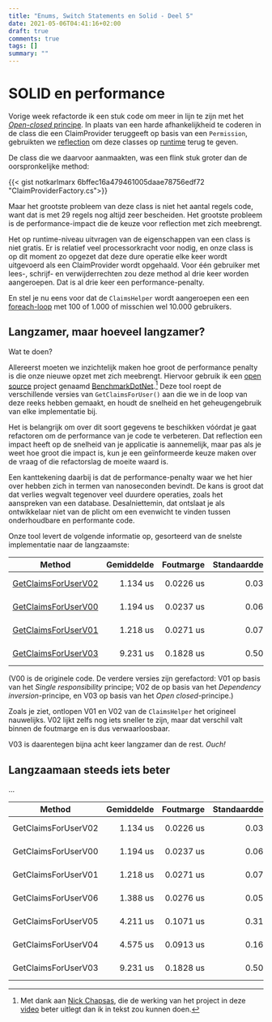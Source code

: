 ```yaml
---
title: "Enums, Switch Statements en Solid - Deel 5"
date: 2021-05-06T04:41:16+02:00
draft: true
comments: true
tags: []
summary: ""
---
```


# SOLID en performance


Vorige week refactorde ik een stuk code om meer in lijn te zijn met het [*Open-closed* principe](https://en.wikipedia.org/wiki/Open%E2%80%93closed_principle). In plaats van een harde afhankelijkheid te coderen in de class die een ClaimProvider teruggeeft op basis van een `Permission`, gebruikten we [reflection](https://docs.microsoft.com/en-us/dotnet/csharp/programming-guide/concepts/reflection) om deze classes op [runtime](https://en.wikipedia.org/wiki/Runtime_(program_lifecycle_phase)) terug te geven.


De class die we daarvoor aanmaakten, was een flink stuk groter dan de oorspronkelijke method:


{{< gist notkarlmarx 6bffec16a479461005daae78756edf72 "ClaimProviderFactory.cs">}}


Maar het grootste probleem van deze class is niet het aantal regels code, want dat is met 29 regels nog altijd zeer bescheiden. Het grootste probleem is de performance-impact die de keuze voor reflection met zich meebrengt. 


Het op runtime-niveau uitvragen van de eigenschappen van een class is niet gratis. Er is relatief veel processorkracht voor nodig, en onze class is op dit moment zo opgezet dat deze dure operatie elke keer wordt uitgevoerd als een ClaimProvider wordt opgehaald. Voor één gebruiker met lees-, schrijf- en verwijderrechten zou deze method al drie keer worden aangeroepen. Dat is al drie keer een performance-penalty. 


En stel je nu eens voor dat de `ClaimsHelper` wordt aangeroepen een een [foreach-loop](https://docs.microsoft.com/en-us/dotnet/csharp/language-reference/keywords/foreach-in) met 100 of 1.000 of misschien wel 10.000 gebruikers.


## Langzamer, maar hoeveel langzamer?


Wat te doen? 


Allereerst moeten we inzichtelijk maken hoe groot de performance penalty is die onze nieuwe opzet met zich meebrengt. Hiervoor gebruik ik een [open source](https://en.wikipedia.org/wiki/Open-source_model) project genaamd [BenchmarkDotNet](https://github.com/dotnet/BenchmarkDotNet).[^1] Deze tool roept de verschillende versies van `GetClaimsForUser()` aan die we in de loop van deze reeks hebben gemaakt, en houdt de snelheid en het geheugengebruik van elke implementatie bij.


Het is belangrijk om over dit soort gegevens te beschikken vóórdat je gaat refactoren om de performance van je code te verbeteren. Dat reflection een impact heeft op de snelheid van je applicatie is aannemelijk, maar pas als je weet hoe groot die impact is, kun je een geïnformeerde keuze maken over de vraag of die refactorslag de moeite waard is. 


Een kanttekening daarbij is dat de performance-penalty waar we het hier over hebben zich in termen van nanoseconden bevindt. De kans is groot dat dat verlies wegvalt tegenover veel duurdere operaties, zoals het aanspreken van een database. Desalniettemin, dat ontslaat je als ontwikkelaar niet van de plicht om een evenwicht te vinden tussen onderhoudbare en performante code. 


Onze tool levert de volgende informatie op, gesorteerd van de snelste implementatie naar de langzaamste:


|              Method | Gemiddelde | Foutmarge | Standaarddeviatie |  Mediaan | 
|-------------------- |-----------:|----------:|------------------:|---------:|
| [GetClaimsForUserV02](https://github.com/notkarlmarx/RefactorExercises/blob/master/RefactorExercises/EnumSwitch/Refactored/V02/ClaimsHelper.cs) |   1.134 us | 0.0226 us |         0.0390 us | 1.136 us |
| [GetClaimsForUserV00](https://github.com/notkarlmarx/RefactorExercises/blob/master/RefactorExercises/EnumSwitch/Original/ClaimsHelper.cs) |   1.194 us | 0.0237 us |         0.0633 us | 1.183 us |
| [GetClaimsForUserV01](https://github.com/notkarlmarx/RefactorExercises/blob/master/RefactorExercises/EnumSwitch/Refactored/V01/ClaimsHelper.cs) |   1.218 us | 0.0271 us |         0.0755 us | 1.199 us |
| [GetClaimsForUserV03](https://github.com/notkarlmarx/RefactorExercises/blob/master/RefactorExercises/EnumSwitch/Refactored/V03/ClaimsHelper.cs) |   9.231 us | 0.1828 us |         0.5096 us | 9.151 us |


(V00 is de originele code. De verdere versies zijn gerefactord: V01 op basis van het *Single responsibility* principe; V02 de op basis van het *Dependency inversion*-principe, en V03 op basis van het *Open closed*-principe.)


Zoals je ziet, ontlopen V01 en V02 van de `ClaimsHelper` het origineel nauwelijks. V02 lijkt zelfs nog iets sneller te zijn, maar dat verschil valt binnen de foutmarge en is dus verwaarloosbaar.


V03 is daarentegen bijna acht keer langzamer dan de rest. *Ouch!*


## Langzaamaan steeds iets beter


...


|              Method | Gemiddelde | Foutmarge | Standaarddeviatie |  Mediaan | 
|-------------------- |-----------:|----------:|------------------:|---------:|
| GetClaimsForUserV02 |   1.134 us | 0.0226 us |         0.0390 us | 1.136 us |
| GetClaimsForUserV00 |   1.194 us | 0.0237 us |         0.0633 us | 1.183 us |
| GetClaimsForUserV01 |   1.218 us | 0.0271 us |         0.0755 us | 1.199 us |
| GetClaimsForUserV06 |   1.388 us | 0.0276 us |         0.0526 us | 1.380 us |
| GetClaimsForUserV05 |   4.211 us | 0.1071 us |         0.3124 us | 4.128 us |
| GetClaimsForUserV04 |   4.575 us | 0.0913 us |         0.1624 us | 4.551 us |
| GetClaimsForUserV03 |   9.231 us | 0.1828 us |         0.5096 us | 9.151 us |


[^1]: Met dank aan [Nick Chapsas](https://www.youtube.com/channel/UCrkPsvLGln62OMZRO6K-llg), die de werking van het project in deze [video](https://www.youtube.com/watch?v=EWmufbVF2A4) beter uitlegt dan ik in tekst zou kunnen doen.
